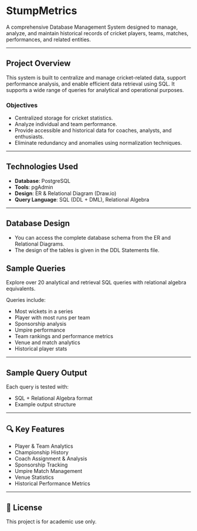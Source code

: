 # StumpMetrics

A comprehensive Database Management System designed to manage, analyze, and maintain historical records of cricket players, teams, matches, performances, and related entities.

---

## Project Overview

This system is built to centralize and manage cricket-related data, support performance analysis, and enable efficient data retrieval using SQL. It supports a wide range of queries for analytical and operational purposes.

### Objectives
- Centralized storage for cricket statistics.
- Analyze individual and team performance.
- Provide accessible and historical data for coaches, analysts, and enthusiasts.
- Eliminate redundancy and anomalies using normalization techniques.

---

## Technologies Used

- **Database**: PostgreSQL
- **Tools**: pgAdmin
- **Design**: ER & Relational Diagram (Draw.io)
- **Query Language**: SQL (DDL + DML), Relational Algebra

---

## Database Design

- You can access the complete database schema from the ER and Relational Diagrams.
- The design of the tables is given in the DDL Statements file.

## Sample Queries

Explore over 20 analytical and retrieval SQL queries with relational algebra equivalents.

Queries include:
- Most wickets in a series
- Player with most runs per team
- Sponsorship analysis
- Umpire performance
- Team rankings and performance metrics
- Venue and match analytics
- Historical player stats

---

## Sample Query Output

Each query is tested with:
- SQL + Relational Algebra format
- Example output structure

---

## 🔍 Key Features

- Player & Team Analytics
- Championship History
- Coach Assignment & Analysis
- Sponsorship Tracking
- Umpire Match Management
- Venue Statistics
- Historical Performance Metrics

---

## 📃 License

This project is for academic use only.


